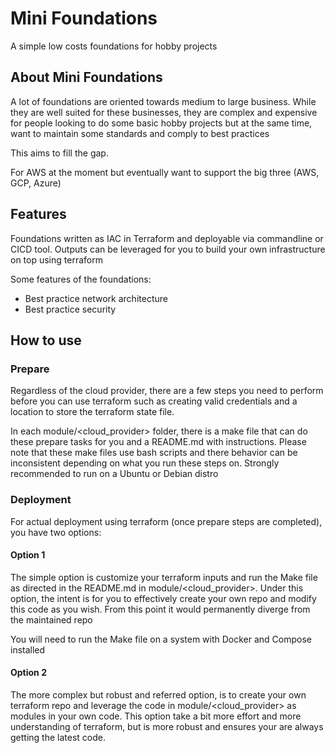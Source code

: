 # Mini Foundations

A simple low costs foundations for hobby projects

## About Mini Foundations

A lot of foundations are oriented towards medium to large business. While they are well suited for these businesses, they are complex and expensive for people looking to do some basic hobby projects but at the same time, want to maintain some standards and comply to best practices

This aims to fill the gap.

For AWS at the moment but eventually want to support the big three (AWS, GCP, Azure)

## Features

Foundations written as IAC in Terraform and deployable via commandline or CICD tool. Outputs can be leveraged for you to build your own infrastructure on top using terraform

Some features of the foundations:

* Best practice network architecture
* Best practice security

## How to use

### Prepare

Regardless of the cloud provider, there are a few steps you need to perform before you can use terraform such as creating valid credentials and a location to store the terraform state file.

In each module/\<cloud_provider\> folder, there is a make file that can do these prepare tasks for you and a README.md with instructions. Please note that these make files use bash scripts and there behavior can be inconsistent depending on what you run these steps on. Strongly recommended to run on a Ubuntu or Debian distro

### Deployment

For actual deployment using terraform (once prepare steps are completed), you have two options:

#### Option 1

The simple option is customize your terraform inputs and run the Make file as directed in the README.md in module/\<cloud_provider\>. Under this option, the intent is for you to effectively create your own repo and modify this code as you wish. From this point it would permanently diverge from the maintained repo

You will need to run the Make file on a system with Docker and Compose installed

#### Option 2

The more complex but robust and referred option, is to create your own terraform repo and leverage the code in module/\<cloud_provider\> as modules in your own code. This option take a bit more effort and more understanding of terraform, but is more robust and ensures your are always getting the latest code.

